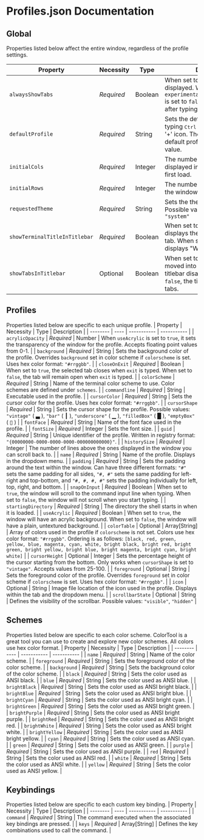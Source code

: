 # Profiles.json Documentation

## Global
Properties listed below affect the entire window, regardless of the profile settings.

| Property | Necessity | Type | Description |
| -------- | ---- | ----------- | ----------- |
| `alwaysShowTabs` | _Required_ | Boolean | When set to `true`, tabs are always displayed. When set to `false` and `experimental_showTabsInTitlebar` is set to `false`, tabs only appear after typing <kbd>Ctrl</kbd> + <kbd>T</kbd>. |
| `defaultProfile` | _Required_ | String | Sets the default profile. Opens by typing <kbd>Ctrl</kbd> + <kbd>T</kbd> or by clicking the '+' icon. The guid of the desired default profile is used as the value. |
| `initialCols` | _Required_ | Integer | The number of columns displayed in the window upon first load. |
| `initialRows` | _Required_ | Integer | The number of rows displayed in the window upon first load. |
| `requestedTheme` | _Required_ | String | Sets the theme of the application. Possible values: `"light"`, `"dark"`, `"system"` |
| `showTerminalTitleInTitlebar` | _Required_ | Boolean | When set to `true`, titlebar displays the title of the selected tab. When set to `false`, titlebar displays "Windows Terminal". |
| `showTabsInTitlebar` | Optional | Boolean | When set to `true`, the tabs are moved into the titlebar and the titlebar disappears. When set to `false`, the titlebar sits above the tabs. |

## Profiles
Properties listed below are specific to each unique profile.
| Property | Necessity | Type | Description |
| -------- | ---- | ----------- | ----------- |
| `acrylicOpacity` | _Required_ | Number | When `useAcrylic` is set to `true`, it sets the transparency of the window for the profile. Accepts floating point values from 0-1. |
| `background` | _Required_ | String | Sets the background color of the profile. Overrides `background` set in color scheme if `colorscheme` is set. Uses hex color format: `"#rrggbb"`. |
| `closeOnExit` | _Required_ | Boolean | When set to `true`, the selected tab closes when `exit` is typed. When set to `false`, the tab will remain open when `exit` is typed. |
| `colorScheme` | _Required_ | String | Name of the terminal color scheme to use. Color schemes are defined under `schemes`. |
| `commandline` | _Required_ | String | Executable used in the profile. |
| `cursorColor` | _Required_ | String | Sets the cursor color for the profile. Uses hex color format: `"#rrggbb"`. |
| `cursorShape` | _Required_ | String | Sets the cursor shape for the profile. Possible values: `"vintage"` ( &#x2583; ), `"bar"` ( &#x2503; ), `"underscore"` ( &#x2581; ), `"filledBox"` ( &#x2588; ), `"emptyBox"` ( &#x25AF; ) |
| `fontFace` | _Required_ | String | Name of the font face used in the profile. |
| `fontSize` | _Required_ | Integer | Sets the font size. |
| `guid` | _Required_ | String | Unique identifier of the profile. Written in registry format: `"{00000000-0000-0000-0000-000000000000}"`. |
| `historySize` | _Required_ | Integer | The number of lines above the ones displayed in the window you can scroll back to. |
| `name` | _Required_ | String | Name of the profile. Displays in the dropdown menu. |
| `padding` | _Required_ | String | Sets the padding around the text within the window. Can have three different formats: `"#"` sets the same padding for all sides, `"#, #"` sets the same padding for left-right and top-bottom, and `"#, #, #, #"` sets the padding individually for left, top, right, and bottom. |
| `snapOnInput` | _Required_ | Boolean | When set to `true`, the window will scroll to the command input line when typing. When set to `false`, the window will not scroll when you start typing. |
| `startingDirectory` | _Required_ | String | The directory the shell starts in when it is loaded. |
| `useAcrylic` | _Required_ | Boolean | When set to `true`, the window will have an acrylic background. When set to `false`, the window will have a plain, untextured background. |
| `colorTable` | Optional | Array[String] | Array of colors used in the profile if `colorscheme` is not set. Colors use hex color format: `"#rrggbb"`. Ordering is as follows: `[black, red, green, yellow, blue, magenta, cyan, white, bright black, bright red, bright green, bright yellow, bright blue, bright magenta, bright cyan, bright white]` |
| `cursorHeight` | Optional | Integer | Sets the percentage height of the cursor starting from the bottom. Only works when `cursorShape` is set to `"vintage"`. Accepts values from 25-100. |
| `foreground` | Optional | String | Sets the foreground color of the profile. Overrides `foreground` set in color scheme if `colorscheme` is set. Uses hex color format: `"#rrggbb"`. |
| `icon` | Optional | String | Image file location of the icon used in the profile. Displays within the tab and the dropdown menu. |
| `scrollbarState` | Optional | String | Defines the visibility of the scrollbar. Possible values: `"visible"`, `"hidden"` |

## Schemes
Properties listed below are specific to each color scheme. ColorTool is a great tool you can use to create and explore new color schemes. All colors use hex color format.
| Property | Necessity | Type | Description |
| -------- | ---- | ----------- | ----------- |
| `name` | _Required_ | String | Name of the color scheme. |
| `foreground` | _Required_ | String | Sets the foreground color of the color scheme. |
| `background` | _Required_ | String | Sets the background color of the color scheme. |
| `black` | _Required_ | String | Sets the color used as ANSI black. |
| `blue` | _Required_ | String | Sets the color used as ANSI blue. |
| `brightBlack` | _Required_ | String | Sets the color used as ANSI bright black. |
| `brightBlue` | _Required_ | String | Sets the color used as ANSI bright blue. |
| `brightCyan` | _Required_ | String | Sets the color used as ANSI bright cyan. |
| `brightGreen` | _Required_ | String | Sets the color used as ANSI bright green. |
| `brightPurple` | _Required_ | String | Sets the color used as ANSI bright purple. |
| `brightRed` | _Required_ | String | Sets the color used as ANSI bright red. |
| `brightWhite` | _Required_ | String | Sets the color used as ANSI bright white. |
| `brightYellow` | _Required_ | String | Sets the color used as ANSI bright yellow. |
| `cyan` | _Required_ | String | Sets the color used as ANSI cyan. |
| `green` | _Required_ | String | Sets the color used as ANSI green. |
| `purple` | _Required_ | String | Sets the color used as ANSI purple. |
| `red` | _Required_ | String | Sets the color used as ANSI red. |
| `white` | _Required_ | String | Sets the color used as ANSI white. |
| `yellow` | _Required_ | String | Sets the color used as ANSI yellow. |

## Keybindings
Properties listed below are specific to each custom key binding.
| Property | Necessity | Type | Description |
| -------- | ---- | ----------- | ----------- |
| `command` | _Required_ | String | The command executed when the associated key bindings are pressed. |
| `keys` | _Required_ | Array[String] | Defines the key combinations used to call the command. |

